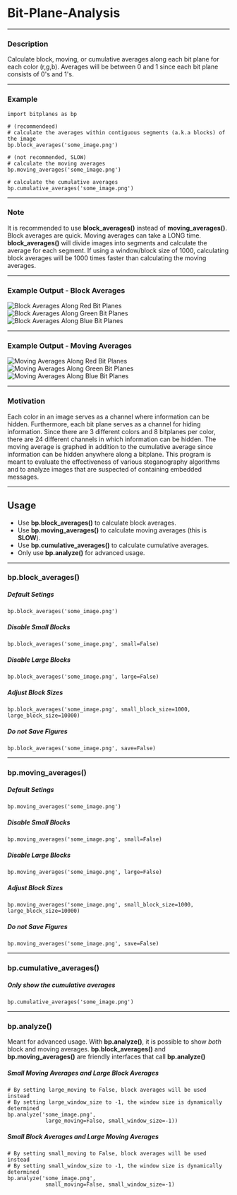 # Bit-Plane-Analysis
---
### Description
Calculate block, moving, or cumulative averages along each bit plane for each color (r,g,b). Averages will be between 0 and 1 since each bit plane consists of 0's and 1's. 

---
### Example
```
import bitplanes as bp

# (recommendeed)
# calculate the averages within contiguous segments (a.k.a blocks) of the image
bp.block_averages('some_image.png')

# (not recommended, SLOW)
# calculate the moving averages
bp.moving_averages('some_image.png')

# calculate the cumulative averages
bp.cumulative_averages('some_image.png')
```

---
### Note
It is recommended to use __block_averages()__ instead of __moving_averages()__. Block averages are quick. Moving averages can take a LONG time.  __block_averages()__ will divide images into segments and calculate the average for each segment. If using a window/block size of 1000, calculating block averages will be 1000 times faster than calculating the moving averages. 

---
### Example Output - Block Averages
![Block Averages Along Red Bit Planes](https://github.com/CoderTypist/Bit-Plane-Analysis/blob/main/figures/results_pikachu_red_51840_259200_cumulative.png)
![Block Averages Along Green Bit Planes](https://github.com/CoderTypist/Bit-Plane-Analysis/blob/main/figures/results_pikachu_green_51840_259200_cumulative.png)
![Block Averages Along Blue Bit Planes](https://github.com/CoderTypist/Bit-Plane-Analysis/blob/main/figures/results_pikachu_blue_51840_259200_cumulative.png)

---
### Example Output - Moving Averages
![Moving Averages Along Red Bit Planes](https://github.com/CoderTypist/Bit-Plane-Analysis/blob/main/figures/results_pikachu_red_100_1000_cumulative.png)
![Moving Averages Along Green Bit Planes](https://github.com/CoderTypist/Bit-Plane-Analysis/blob/main/figures/results_pikachu_green_100_1000_cumulative.png)
![Moving Averages Along Blue Bit Planes](https://github.com/CoderTypist/Bit-Plane-Analysis/blob/main/figures//results_pikachu_blue_100_1000_cumulative.png)

---
### Motivation
Each color in an image serves as a channel where information can be hidden. Furthermore, each bit plane serves as a channel for hiding information. Since there are 3 different colors and 8 bitplanes per color, there are 24 different channels in which information can be hidden. The moving average is graphed in addition to the cumulative average since information can be hidden anywhere along a bitplane. This program is meant to evaluate the effectiveness of various steganography algorithms and to analyze images that are suspected of containing embedded messages. 

---
## Usage
* Use __bp.block_averages()__ to calculate block averages.
* Use __bp.moving_averages()__ to calculate moving averages (this is __SLOW__).
* Use __bp.cumulative_averages()__ to calculate cumulative averages.
* Only use __bp.analyze()__ for advanced usage.

---
### __bp.block_averages()__
##### Default Setings
```
bp.block_averages('some_image.png')
```
##### Disable Small Blocks
```
bp.block_averages('some_image.png', small=False)
```
##### Disable Large Blocks
```
bp.block_averages('some_image.png', large=False)
```
##### Adjust Block Sizes
```
bp.block_averages('some_image.png', small_block_size=1000, large_block_size=10000)
```
##### Do not Save Figures
```
bp.block_averages('some_image.png', save=False)
```

---
### bp.moving_averages()
##### Default Setings
```
bp.moving_averages('some_image.png')
```
##### Disable Small Blocks
```
bp.moving_averages('some_image.png', small=False)
```
##### Disable Large Blocks
```
bp.moving_averages('some_image.png', large=False)
```
##### Adjust Block Sizes
```
bp.moving_averages('some_image.png', small_block_size=1000, large_block_size=10000)
```
##### Do not Save Figures
```
bp.moving_averages('some_image.png', save=False)
```
---
### bp.cumulative_averages()
##### Only show the cumulative averages
```
bp.cumulative_averages('some_image.png')
```

---
### bp.analyze()
Meant for advanced usage. With __bp.analyze()__, it is possible to show _both_ block and moving averages. __bp.block_averages()__ and __bp.moving_averages()__ are friendly interfaces that call __bp.analyze()__

##### Small Moving Averages and Large Block Averages
```
# By setting large_moving to False, block averages will be used instead
# By setting large_window_size to -1, the window size is dynamically determined
bp.analyze('some_image.png',
            large_moving=False, small_window_size=-1))
```
##### Small Block Averages and Large Moving Averages
```
# By setting small_moving to False, block averages will be used instead
# By setting small_window_size to -1, the window size is dynamically determined
bp.analyze('some_image.png',
            small_moving=False, small_window_size=-1)
```

